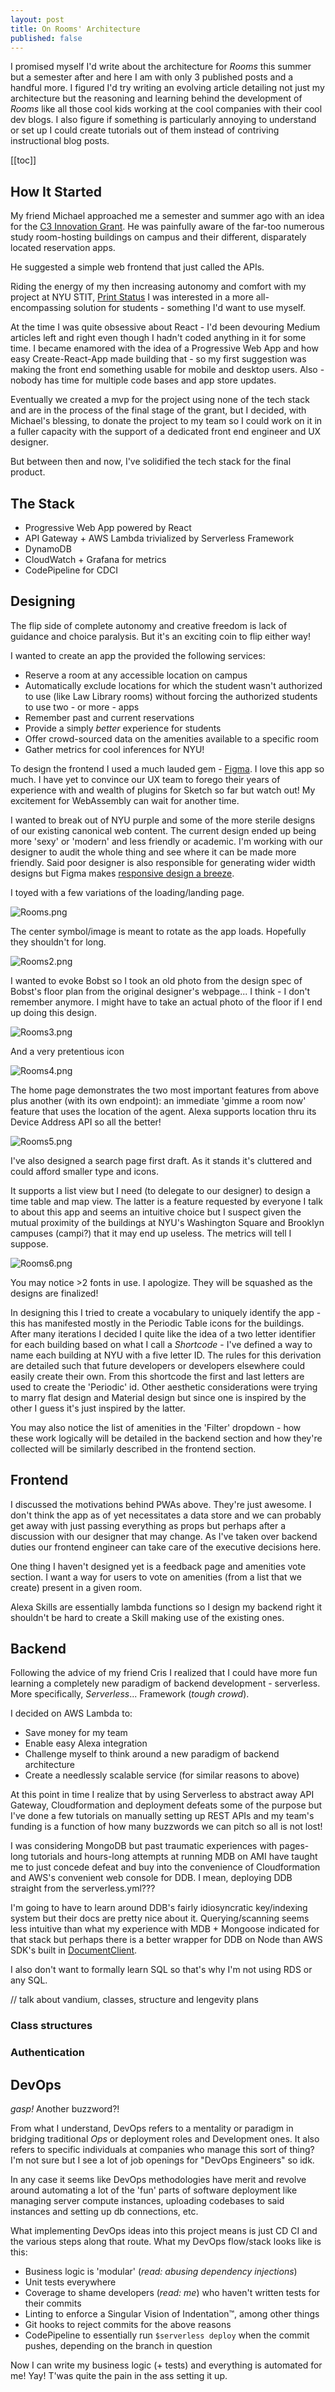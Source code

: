 ```yaml
---
layout: post
title: On Rooms' Architecture
published: false
---
```

I promised myself I'd write about the architecture for *Rooms* this summer but a semester after and here I am with only 3 published posts and a handful more. I figured I'd try writing an evolving article detailing not just my architecture but the reasoning and learning behind the development of *Rooms* like all those cool kids working at the cool companies with their cool dev blogs. I also figure if something is particularly annoying to understand or set up I could create tutorials out of them instead of contriving instructional blog posts.

[[toc]]

## How It Started

My friend Michael approached me a semester and summer ago with an idea for the [C3 Innovation Grant](https://www.nyu.edu/about/leadership-university-administration/university-senate/membership/councils/student-senators-council/campus-coding-collaborative.html). He was painfully aware of the far-too numerous study room-hosting buildings on campus and their different, disparately located reservation apps. 

He suggested a simple web frontend that just called the APIs.

Riding the energy of my then increasing autonomy and comfort with my project at NYU STIT, [Print Status](http://status.print.nyu.edu) I was interested in a more all-encompassing solution for students - something I'd want to use myself.

At the time I was quite obsessive about React - I'd been devouring Medium articles left and right even though I hadn't coded anything in it for some time. I became enamored with the idea of a Progressive Web App and how easy Create-React-App made building that - so my first suggestion was making the front end something usable for mobile and desktop users. Also - nobody has time for multiple code bases and app store updates.

Eventually we created a mvp for the project using none of the tech stack and are in the process of the final stage of the grant, but I decided, with Michael's blessing, to donate the project to my team so I could work on it in a fuller capacity with the support of a dedicated front end engineer and UX designer.

But between then and now, I've solidified the tech stack for the final product.

## The Stack

- Progressive Web App powered by React
- API Gateway + AWS Lambda trivialized by Serverless Framework
- DynamoDB
- CloudWatch + Grafana for metrics 
- CodePipeline for CDCI

## Designing

The flip side of complete autonomy and creative freedom is lack of guidance and choice paralysis. But it's an exciting coin to flip either way!

I wanted to create an app the provided the following services:
- Reserve a room at any accessible location on campus
- Automatically exclude locations for which the student wasn't authorized to use (like Law Library rooms) without forcing the authorized students to use two - or more - apps
- Remember past and current reservations
- Provide a simply *better* experience for students
- Offer crowd-sourced data on the amenities available to a specific room
- Gather metrics for cool inferences for NYU!

To design the frontend I used a much lauded gem - [Figma](https://www.figma.com). I love this app so much. I have yet to convince our UX team to forego their years of experience with and wealth of plugins for Sketch so far but watch out! My excitement for WebAssembly can wait for another time.

I wanted to break out of NYU purple and some of the more sterile designs of our existing canonical web content. The current design ended up being more 'sexy' or 'modern' and less friendly or academic. I'm working with our designer to audit the whole thing and see where it can be made more friendly. Said poor designer is also responsible for generating wider width designs but Figma makes [responsive design a breeze](https://blog.figma.com/5-essential-ways-to-use-design-constraints-29fb21cbcf40).

I toyed with a few variations of the loading/landing page.

![Rooms.png](..\images\post_images\Rooms.png)

The center symbol/image is meant to rotate as the app loads. Hopefully they shouldn't for long.

  ![Rooms2.png](..\images\post_images\Rooms2.png)

I wanted to evoke Bobst so I took an old photo from the design spec of Bobst's floor plan from the original designer's webpage... I think - I don't remember anymore. I might have to take an actual photo of the floor if I end up doing this design.

![Rooms3.png](..\images\post_images\Rooms3.png)

And a very pretentious icon

![Rooms4.png](..\images\post_images\Rooms4.png)

The home page demonstrates the two most important features from above plus another (with its own endpoint): an immediate 'gimme a room now' feature that uses the location of the agent. Alexa supports location thru its Device Address API so all the better!

![Rooms5.png](..\images\post_images\Rooms5.png)

I've also designed a search page first draft. As it stands it's cluttered and could afford smaller type and icons.

It supports a list view but I need (to delegate to our designer) to design a time table and map view. The latter is a feature requested by everyone I talk to about this app and seems an intuitive choice but I suspect given the mutual proximity of the buildings at NYU's Washington Square and Brooklyn campuses (campi?) that it may end up useless. The metrics will tell I suppose.

![Rooms6.png](..\images\post_images\Rooms6.png)

You may notice >2 fonts in use. I apologize. They will be squashed as the designs are finalized! 

In designing this I tried to create a vocabulary to uniquely identify the app - this has manifested mostly in the Periodic Table icons for the buildings. After many iterations I decided I quite like the idea of a two letter identifier for each building based on what I call a *Shortcode* - I've defined a way to name each building at NYU with a five letter ID. The rules for this derivation are detailed such that future developers or developers elsewhere could easily create their own. From this shortcode the first and last letters are used to create the 'Periodic' id. Other aesthetic considerations were trying to marry flat design and Material design but since one is inspired by the other I guess it's  just inspired by the latter.

You may also notice the list of amenities in the 'Filter' dropdown  - how these work logically will be detailed in the backend section and how they're collected will be similarly described in the frontend section.

## Frontend

I discussed the motivations behind PWAs above. They're just awesome. I don't think the app as of yet necessitates a data store and we can probably get away with just passing everything as props but perhaps after a discussion with our designer that may change. As I've taken over backend duties our frontend engineer can take care of the executive decisions here.

One thing I haven't designed yet is a feedback page and amenities vote section. I want a way for users to vote on amenities (from a list that we create) present in a given room. 

Alexa Skills are essentially lambda functions so I design my backend right it shouldn't be hard to create a Skill making use of the existing ones.

## Backend

Following the advice of my friend Cris I realized that I could have more fun learning a completely new paradigm of backend development - serverless. More specifically, *Serverless*... Framework (*tough crowd*).

I decided on AWS Lambda to:
- Save money for my team
- Enable easy Alexa integration
- Challenge myself to think around a new paradigm of backend architecture
- Create a needlessly scalable service (for similar reasons to above)

At this point in time I realize that by using Serverless to abstract away API Gateway, Cloudformation and deployment defeats some of the purpose but I've done a few tutorials on manually setting up REST APIs and my team's funding is a function of how many buzzwords we can pitch so all is not lost!

I was considering MongoDB but past traumatic experiences with pages-long tutorials and hours-long attempts at running MDB on AMI have taught me to just concede defeat and buy into the convenience of Cloudformation and AWS's convenient web console for DDB. I mean, deploying DDB straight from the serverless.yml??? 

I'm going to have to learn around DDB's fairly idiosyncratic key/indexing system but their docs are pretty nice about it. Querying/scanning seems less intuitive than what my experience with MDB + Mongoose indicated for that stack but perhaps there is a better wrapper for DDB on Node than AWS SDK's built in [DocumentClient](https://docs.aws.amazon.com/AWSJavaScriptSDK/latest/AWS/DynamoDB/DocumentClient.html).

I also don't want to formally learn SQL so that's why I'm not using RDS or any SQL. 

// talk about vandium, classes, structure and lengevity plans

### Class structures

### Authentication

### 

## DevOps

*gasp!* Another buzzword?!

From what I understand, DevOps refers to a mentality or paradigm in bridging traditional _Ops_ or deployment roles and Development ones. It also refers to specific individuals at companies who manage this sort of thing? I'm not sure but I see a lot of job openings for "DevOps Engineers" so idk. 

In any case it seems like DevOps methodologies have merit and revolve around automating a lot of the 'fun' parts of software deployment like managing server compute instances, uploading codebases to said instances and setting up db connections, etc.

What implementing DevOps ideas into this project means is just CD CI and the various steps along that route. What my DevOps flow/stack looks like is this:

- Business logic is 'modular' (*read: abusing dependency injections*)
- Unit tests everywhere
- Coverage to shame developers (*read: me*) who haven't written tests for their commits
- Linting to enforce a Singular Vision of Indentation&trade;, among other things
- Git hooks to reject commits for the above reasons 
- CodePipeline to essentially run `$serverless deploy`  when the commit pushes, depending on the branch in question

Now I can write my business logic (+ tests) and everything is automated for me! Yay! T'was quite the pain in the ass setting it up.
